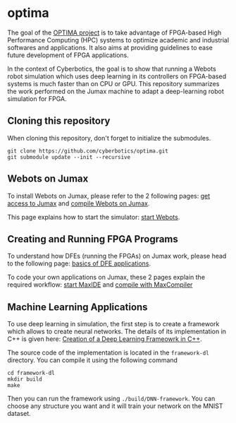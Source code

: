 # optima
The goal of the [OPTIMA project](https://optima-hpc.eu/project/) is to take advantage of FPGA-based High Performance Computing (HPC) systems to optimize academic and industrial softwares and applications. It also aims at providing guidelines to ease future development of FPGA applications.

In the context of Cyberbotics, the goal is to show that running a Webots robot simulation which uses deep learning in its controllers on FPGA-based systems is much faster than on CPU or GPU. This repository summarizes the work performed on the Jumax machine to adapt a deep-learning robot simulation for FPGA.

## Cloning this repository

When cloning this repository, don't forget to initialize the submodules.
```
git clone https://github.com/cyberbotics/optima.git
git submodule update --init --recursive
```


## Webots on Jumax
To install Webots on Jumax, please refer to the 2 following pages: [get access to Jumax](https://github.com/cyberbotics/optima/wiki/Access-Jumax) and [compile Webots on Jumax](https://github.com/cyberbotics/optima/wiki/Compile-Webots-on-Jumax).

This page explains how to start the simulator: [start Webots](https://github.com/cyberbotics/optima/wiki/Start-Webots).

## Creating and Running FPGA Programs
To understand how DFEs (running the FPGAs) on Jumax work, please head to the following page: [basics of DFE applications](https://github.com/cyberbotics/optima/wiki/Basics-of-DFE-Applications).

To code your own applications on Jumax, these 2 pages explain the required workflow: [start MaxIDE](https://github.com/cyberbotics/optima/wiki/Start-MaxIDE) and [compile with MaxCompiler](https://github.com/cyberbotics/optima/wiki/Compile-with-MaxCompiler)

## Machine Learning Applications
To use deep learning in simulation, the first step is to create a framework which allows to create neural networks. The details of its implementation in C++ is given here: [Creation of a Deep Learning Frameowrk in C++](https://github.com/cyberbotics/optima/wiki/Creation-of-a-Deep-Learning-Framework-in-CPP). 

The source code of the implementation is located in the `framework-dl` directory. You can compile it using the following command
```
cd framework-dl
mkdir build
make
```
Then you can run the framework using `./build/DNN-framework`. You can choose any structure you want and it will train your network on the MNIST dataset.
